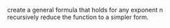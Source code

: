 create a general formula that holds for any exponent n  
recursively reduce the function to a simpler form.
